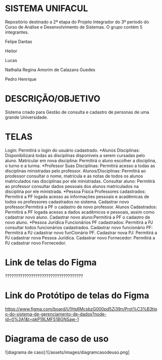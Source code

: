 # SISTEMA UNIFACUL
Repositório destinado a 2ª etapa do Projeto Integrador do 3º período do Curso de Análise e Desenvolvimento de Sistemas. O grupo contém 5 integrantes. 
<p> Felipe Dantas 
<p> Heitor <br>
<p> Lucas <br>
<p> Nathalia Regina Amorim de Calazans Guedes <br>
<p> Pedro Henrique <br>


# DESCRIÇÃO/OBJETIVO
Sistema criado para Gestão de consulta e cadastro de personas de uma grande Universidade.

# TELAS
Login: Permitirá o login do usuário cadastrado.
*Alunos
Disciplinas: Disponibilizará todas as disciplinas disponíveis a serem cursadas pelo aluno.
Matricular em nova disciplina: Permitirá o aluno escolher a disciplina, o turno e a turma.
*Professor
Suas Disciplinas: Permitirá acesso a todas as disciplinas ministradas pelo professor.
Alunos/Disciplinas: Permitirá ao prodessor consultar o nome, matrícula e as notas de todos os alunos matriculados nas disciplinas por ele ministradas.
Consultar aluno: Permitirá ao professor consultar dados pessoais dos alunos matriculados na disciplina por ele ministrada.
*Pessoa Física
Professores cadastrados: Permitirá a PF logada acesso as informações pessoais e acadêmicas de todos os professores cadastrados no sistema.
Cadastrar novo professor:Permitirá a PF o cadastro de novo professor.
Alunos Cadastrados: Permitirá a PF logada acesso a dados acadêmicos e pessoais, assim como cadastrar novo aluno.
Cadastrar novo aluno:Permitirá a PF o cadastro de novo aluno.
*Pessoa Jurídica
Funcionários PF cadastrados: Permitirá a PJ consultar todos funcionários cadastrados.
Cadastrar novo funcionário PF: Permitirá a PJ cadastrar novo funCionário PF.
Cadastrar nova PJ: Permitirá a PJ cadastrar nova Pessoa Jurídica.
Cadastrar novo Fornecedor: Permitirá a PJ cadastrar novo Fornecedor.

# Link de telas do Figma
????????????????????????????????????

# Link do Protótipo de telas do Figma
https://www.figma.com/board/U1Hs6McsbzG000pd5Zj39n/Prot%C3%B3tipo-do-sistema-de-gerenciamento-de-dados?node-id=0%3A1&t=pkP19LMFS1BGNSaw-1

# Diagrama de caso de uso
![diagrama de caso]:![/assets/images/diagramcasodeuso.png]








